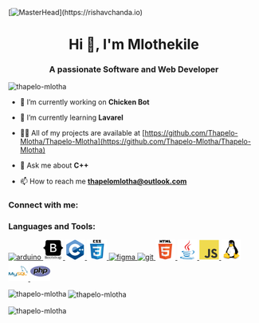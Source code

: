 [![MasterHead](https://1.bp.blogspot.com/-7A4WynwLsM...)](https://rishavchanda.io)
<h1 align="center">Hi 👋, I'm Mlothekile</h1>
<h3 align="center">A passionate Software and Web Developer</h3>
<!-- <img align="right" alt="</Coding...>" width="400" scr="https://www.youtube.com/redirect?event=video_description&redir_token=QUFFLUhqazRFdVNvMlQ3WTJnRDEyelV0VXBicVNJS0ZZZ3xBQ3Jtc0tsRlFTV3ViY2lWOU1rcmU5TTFDcVNyT3NrMlVTejBrQkt3MFpnWjBDQUdTLUQ2cDhFM0ZSYlc3SDByY2NKbmlRek44RW5ncnNqM2wwR3BrSE1HRFNISmRJeHRBV1BFTF9vOGE2YVFkckNsUk9EaHUySQ&q=https%3A%2F%2Fcdn.dribbble.com%2Fusers%2F1162077%2Fscreenshots%2F3848914%2Fprogrammer.gif&v=G-EGDH50hGE"> -->



<p align="left"> <img src="https://komarev.com/ghpvc/?username=thapelo-mlotha&label=Profile%20views&color=0e75b6&style=flat" alt="thapelo-mlotha" /> </p>

- 🔭 I’m currently working on **Chicken Bot**

- 🌱 I’m currently learning **Lavarel**

- 👨‍💻 All of my projects are available at [https://github.com/Thapelo-Mlotha/Thapelo-Mlotha](https://github.com/Thapelo-Mlotha/Thapelo-Mlotha)

- 💬 Ask me about **C++**

- 📫 How to reach me **thapelomlotha@outlook.com**

<h3 align="left">Connect with me:</h3>
<p align="left">
</p>

<h3 align="left">Languages and Tools:</h3>
<p align="left"> <a href="https://www.arduino.cc/" target="_blank" rel="noreferrer"> <img src="https://cdn.worldvectorlogo.com/logos/arduino-1.svg" alt="arduino" width="40" height="40"/> </a> <a href="https://getbootstrap.com" target="_blank" rel="noreferrer"> <img src="https://raw.githubusercontent.com/devicons/devicon/master/icons/bootstrap/bootstrap-plain-wordmark.svg" alt="bootstrap" width="40" height="40"/> </a> <a href="https://www.w3schools.com/cpp/" target="_blank" rel="noreferrer"> <img src="https://raw.githubusercontent.com/devicons/devicon/master/icons/cplusplus/cplusplus-original.svg" alt="cplusplus" width="40" height="40"/> </a> <a href="https://www.w3schools.com/css/" target="_blank" rel="noreferrer"> <img src="https://raw.githubusercontent.com/devicons/devicon/master/icons/css3/css3-original-wordmark.svg" alt="css3" width="40" height="40"/> </a> <a href="https://www.figma.com/" target="_blank" rel="noreferrer"> <img src="https://www.vectorlogo.zone/logos/figma/figma-icon.svg" alt="figma" width="40" height="40"/> </a> <a href="https://git-scm.com/" target="_blank" rel="noreferrer"> <img src="https://www.vectorlogo.zone/logos/git-scm/git-scm-icon.svg" alt="git" width="40" height="40"/> </a> <a href="https://www.w3.org/html/" target="_blank" rel="noreferrer"> <img src="https://raw.githubusercontent.com/devicons/devicon/master/icons/html5/html5-original-wordmark.svg" alt="html5" width="40" height="40"/> </a> <a href="https://www.java.com" target="_blank" rel="noreferrer"> <img src="https://raw.githubusercontent.com/devicons/devicon/master/icons/java/java-original.svg" alt="java" width="40" height="40"/> </a> <a href="https://developer.mozilla.org/en-US/docs/Web/JavaScript" target="_blank" rel="noreferrer"> <img src="https://raw.githubusercontent.com/devicons/devicon/master/icons/javascript/javascript-original.svg" alt="javascript" width="40" height="40"/> </a> <a href="https://www.linux.org/" target="_blank" rel="noreferrer"> <img src="https://raw.githubusercontent.com/devicons/devicon/master/icons/linux/linux-original.svg" alt="linux" width="40" height="40"/> </a> <a href="https://www.mysql.com/" target="_blank" rel="noreferrer"> <img src="https://raw.githubusercontent.com/devicons/devicon/master/icons/mysql/mysql-original-wordmark.svg" alt="mysql" width="40" height="40"/> </a> <a href="https://www.php.net" target="_blank" rel="noreferrer"> <img src="https://raw.githubusercontent.com/devicons/devicon/master/icons/php/php-original.svg" alt="php" width="40" height="40"/> </a> </p>

<p><img align="left" src="https://github-readme-stats.vercel.app/api/top-langs?username=thapelo-mlotha&show_icons=true&locale=en&layout=compact" alt="thapelo-mlotha" /></p>

<p>&nbsp;<img align="center" src="https://github-readme-stats.vercel.app/api?username=thapelo-mlotha&show_icons=true&locale=en" alt="thapelo-mlotha" /></p>

<p><img align="center" src="https://github-readme-streak-stats.herokuapp.com/?user=thapelo-mlotha&" alt="thapelo-mlotha" /></p>
